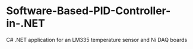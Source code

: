 # Software-Based-PID-Controller-in-.NET
C# .NET application for an LM335 temperature sensor and Ni DAQ boards
